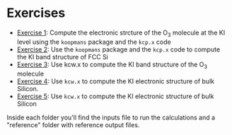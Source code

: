 # Exercises

 - [Exercise 1](1_ozone_kcp/README.md): Compute the electronic strcture of the O<sub>3</sub> molecule at the KI level using the `koopmans` package and the `kcp.x` code
 - [Exercise 2](2_Si_kcp/README.md): Use the `koopmans` package and the `kcp.x` code to compute the KI band structure of FCC Si 
 - [Exercise 3](3_ozone_kcw/README.md): Use kcw.x to compute the KI band structure of the O<sub>3</sub> molecule
 - [Exercise 4](4_Si_kcw/README.md): Use `kcw.x` to compute the KI electronic structure of bulk Silicon. 
 - [Exercise 5](5_Zno_kcw/README.md): Use `kcw.x` to compute the KI electronic structure of bulk Silicon

Inside each folder you'll find the inputs file to run the calculations and a "reference" folder with reference output files.
